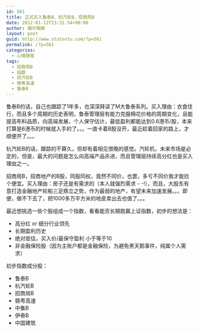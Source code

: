 ```yaml
---
id: 561
title: 正式买入鲁泰B、杭汽轮B、招商局B
date: 2012-01-12T23:31:54+00:00
author: 偶尔陶醉
layout: post
guid: http://www.stutostu.com/?p=561
permalink: /?p=561
categories:
  - 心情随笔
tags:
  - 招商局B
  - 指数
  - 杭汽轮B
  - 赣粤高速
  - 鲁泰B
---
```


鲁泰B的话，自己也跟踪了1年多，也深深拜读了M大鲁泰系列。买入理由：衣食住行，而且多个周期的历史表明，鲁泰管理层有能力克服棉花价格的周期变化，且能提高布料品质，向高端发展，个人保守估计，最低盈利都能达到0.6港币/股，本来打算是6港币的时候就入手的了。。。一直卡着B股没开，最近趁着回家的路上，才顺便开了。。。



杭汽轮B的话，跟踪的不算久，但却有着相见恨晚的感觉。汽轮机，未来市场是必定的，但是，最大的问题是怎么向高端产品杀进，而且管理层持续高分红也是买入理由之一。

招商局B，招商地产的B股，同股同权，竟然不同价，也罢，多亏不同价我才能捡个便宜。买入理由：房子还是有需求的（本人就强烈需求 - -!），而且，大股东有意打造金融地产轮船三足鼎立之势，作为最弱的地产，有望未来加速发展。。。即便，做不下去了，把1000多万平方米的地皮卖出去也值了。。。

最近想挑选一些个股组成一个指数，看看能否长期跑赢上证指数，初步的想法是：

  * 高分红 or 细分行业领先
  * 长期盈利历史
  * 绝对低估，买入价/最保守盈利 小于等于10
  * 非金融保险股（因为主账户都是金融保险，为避免黑天鹅事件，纯属个人需求）



初步指数成分股：

* 鲁泰B
* 杭汽轮B
* 招商局B
* 赣粤高速
* 中集B
* 伊泰B
* 中国建筑
